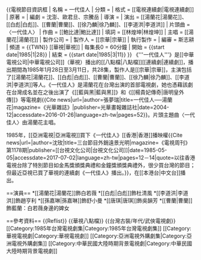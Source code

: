 {{電視節目資訊框
| 名稱         = 一代佳人
| 分類         = 
| 格式         = [[電視連續劇|電視連續劇]]
| 原著         = 
| 編劇         = 沈澎、歐君旦、宗騰岳
| 導演         = 
| 演出         = [[湯蘭花|湯蘭花]]、[[白彪|白彪]]、[[曹蘭|曹蘭]]、[[徐乃麟|徐乃麟]]、[[李道洪|李道洪]]
| 片頭曲       = 〈一代佳人〉
| 作曲         = [[鮑比達|鮑比達]]
| 填詞         = [[林煌坤|林煌坤]]
| 主唱         = [[湯蘭花|湯蘭花]]
| 製作公司     = 
| 製作人       = [[宗華|宗華]]
| 執行製作     = 
| 編審         = 斯志耕
| 頻道         = {{TWN}} [[華視|華視]]
| 每集長0      = 60分鐘
| 開始         = {{start date|1985|1|28}}
| 結束         = {{start date|1985|3|11}}
}}
《'''一代佳人'''》是[[中華電視公司|中華電視公司]]（華視）播出的[[八點檔|八點檔]][[連續劇|連續劇]]，播出期間為1985年1月28日至3月11日，共28集，製作人是[[宗華|宗華]]，主演包括了[[湯蘭花|湯蘭花]]、[[白彪|白彪]]、[[曹蘭|曹蘭]]、[[徐乃麟|徐乃麟]]、[[李道洪|李道洪]]等人。《一代佳人》是湯蘭花在台灣出演的首部電視劇，她也憑藉該劇在台灣成名並在之後出演了《[[藍與黑|藍與黑]]》和《[[楊貴妃傳奇|唐明皇外傳]]》等電視劇<ref>{{Cite news|url=|author=張夢瑞|title=一代佳人──湯蘭花|magazine=《光華雜誌》|publisher=光華畫報雜誌社|date=2004-12|accessdate=2016-01-26|language=zh-tw|pages=52}}</ref>。片頭主題曲〈一代佳人〉由湯蘭花主唱。

1985年，[[亞洲電視|亞洲電視]]買下《一代佳人》[[香港|香港]]播映權<ref>{{Cite news|url=|author=沈玫|title=三台節目外銷遠景光明|magazine=《電視周刊》第1178期|publisher=[[台視文化公司|台視文化公司]]|date=1985-05-05|accessdate=2017-07-02|language=zh-tw|pages=12－14|quote=以往香港電視台除了特別節目如金馬獎頒獎典禮和金鐘獎頒獎典禮外，很少買台灣的節目；但最近亞視已買了華視的連續劇《一代佳人》播出。}}</ref>，在[[本港台|中文台]]播出。

==演員==
*[[湯蘭花|湯蘭花]]飾白若薇
*[[白彪|白彪]]飾杜清風
*[[李道洪|李道洪]]飾趙亨利
*[[孫嘉琳|孫嘉琳]]飾舒小曼
*[[唐琪|唐琪]]飾吳韻芳
*[[曹蘭|曹蘭]]飾藍蘭：白若薇身邊的婢女

==參考資料==
{{Reflist}}
{{華視八點檔}}
{{台灣古裝/年代/武俠電視劇}}
[[Category:1985年台灣電視劇集|Category:1985年台灣電視劇集]]
[[Category:華視電視劇|Category:華視電視劇]]
[[Category:亞洲電視外購劇集|Category:亞洲電視外購劇集]]
[[Category:中華民國大陸時期背景電視劇|Category:中華民國大陸時期背景電視劇]]